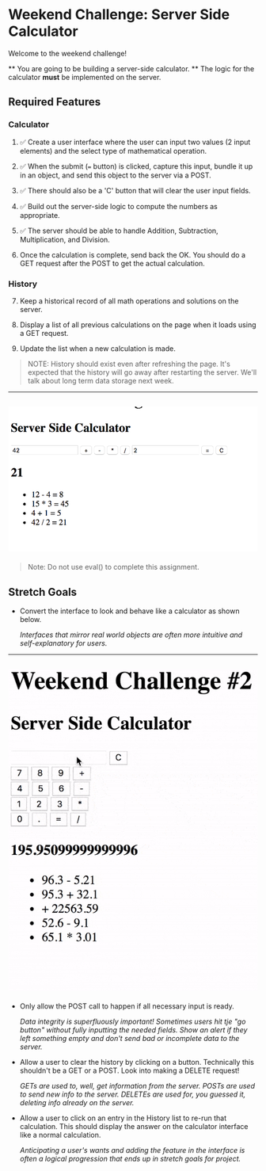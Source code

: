 # Weekend Challenge: Server Side Calculator

Welcome to the weekend challenge!

** You are going to be building a server-side calculator. ** The logic for the calculator **must** be implemented on the server. 

## Required Features

### Calculator

1. ✅ Create a user interface where the user can input two values (2 input elements) and the select type of mathematical operation.

2. ✅ When the submit (`=` button) is clicked, capture this input, bundle it up in an object, and send this object to the server via a POST.

3. ✅ There should also be a 'C' button that will clear the user input fields.

4. ✅ Build out the server-side logic to compute the numbers as appropriate. 

5. ✅ The server should be able to handle Addition, Subtraction, Multiplication, and Division. 

6. Once the calculation is complete, send back the OK. You should do a GET request after the POST to get the actual calculation.

### History

7. Keep a historical record of all math operations and solutions on the server. 

8. Display a list of all previous calculations on the page when it loads using a GET request. 

9. Update the list when a new calculation is made.

> NOTE: History should exist even after refreshing the page. It's expected that the history will go away after restarting the server. We'll talk about long term data storage next week.

---
![base mode interface](images/baseMode.png)
---

> Note: Do not use eval() to complete this assignment.

## Stretch Goals

- Convert the interface to look and behave like a calculator as shown below.

  *Interfaces that mirror real world objects are often more intuitive and self-explanatory for users.*

---
![calculator interface](images/stretchGoal_interface.gif)
---

- Only allow the POST call to happen if all necessary input is ready.

  *Data integrity is superfluously important! Sometimes users hit tje "go button" without fully inputting the needed fields. Show an alert if they left something empty and don't send bad or incomplete data to the server.*

- Allow a user to clear the history by clicking on a button. Technically this shouldn't be a GET or a POST. Look into making a DELETE request!

  *GETs are used to, well, get information from the server. POSTs are used to send new info to the server. DELETEs are used for, you guessed it, deleting info already on the server.*

- Allow a user to click on an entry in the History list to re-run that calculation. This should display the answer on the calculator interface like a normal calculation.

  *Anticipating a user's wants and adding the feature in the interface is often a logical progression that ends up in stretch goals for project.*

